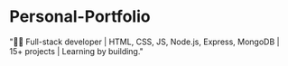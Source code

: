 # Personal-Portfolio
"👨‍💻 Full-stack developer | HTML, CSS, JS, Node.js, Express, MongoDB | 15+ projects | Learning by building."
